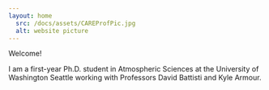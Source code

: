```yaml
---
layout: home
  src: /docs/assets/CAREProfPic.jpg
  alt: website picture
---
```


<p>
  Welcome! 

  I am a first-year Ph.D. student in Atmospheric Sciences at the University of Washington Seattle 
  working with Professors David Battisti and Kyle Armour.
</p>